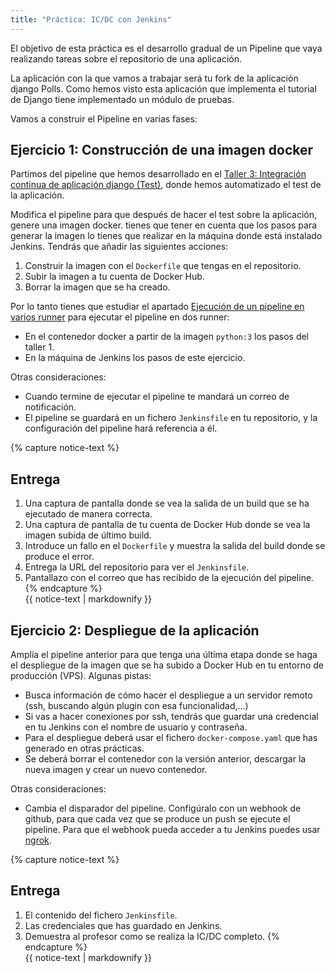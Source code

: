 ```yaml
---
title: "Práctica: IC/DC con Jenkins"
---
```


El objetivo de esta práctica es el desarrollo gradual de un Pipeline que vaya realizando tareas sobre el repositorio de una aplicación.

La aplicación con la que vamos a trabajar será tu fork de la aplicación django Polls. Como hemos visto esta aplicación que implementa el tutorial de Django tiene implementado un módulo de pruebas.

Vamos a construir el Pipeline en varias fases:

## Ejercicio 1: Construcción de una imagen docker

Partimos del pipeline que hemos desarrollado en el [Taller 3: Integración continua de aplicación django (Test)](t3.html), donde hemos automatizado el test de la aplicación.

Modifica el pipeline para que después de hacer el test sobre la aplicación, genere una imagen docker. tienes que tener en cuenta que los pasos para generar la imagen lo tienes que realizar en la máquina donde está instalado Jenkins. Tendrás que añadir las siguientes acciones:

1. Construir la imagen con el `Dockerfile` que tengas en el repositorio.
2. Subir la imagen a tu cuenta de Docker Hub.
3. Borrar la imagen que se ha creado.

Por lo tanto tienes que estudiar el apartado [Ejecución de un pipeline en varios runner](jenkins/runner.html) para ejecutar el pipeline en dos runner:

* En el contenedor docker a partir de la imagen `python:3` los pasos del taller 1.
* En la máquina de Jenkins los pasos de este ejercicio.

Otras consideraciones:

* Cuando termine de ejecutar el pipeline te mandará un correo de notificación.
* El pipeline se guardará en un fichero `Jenkinsfile` en tu repositorio, y la configuración del pipeline hará referencia a él.

{% capture notice-text %}
## Entrega

1. Una captura de pantalla donde se vea la salida de un build que se ha ejecutado de manera correcta.
2. Una captura de pantalla de tu cuenta de Docker Hub donde se vea la imagen subida de último build.
3. Introduce un fallo en el `Dockerfile` y muestra la salida del build donde se produce el error.
4. Entrega la URL del repositorio para ver el `Jenkinsfile`.
5. Pantallazo con el correo que has recibido de la ejecución del pipeline.
{% endcapture %}<div class="notice--info">{{ notice-text | markdownify }}</div>

## Ejercicio 2: Despliegue de la aplicación

Amplía el pipeline anterior para que tenga una última etapa donde se haga el despliegue de la imagen que se ha subido a Docker Hub en tu entorno de producción (VPS). Algunas pistas:

* Busca información de cómo hacer el despliegue a un servidor remoto (ssh, buscando algún plugin con esa funcionalidad,...)
* Si vas a hacer conexiones por ssh, tendrás que guardar una credencial en tu Jenkins con el nombre de usuario y contraseña.
* Para el despliegue deberá usar el fichero `docker-compose.yaml` que has generado en otras prácticas.
* Se deberá borrar el contenedor con la versión anterior, descargar la nueva imagen y crear un nuevo contenedor.

Otras consideraciones:

* Cambia el disparador del pipeline. Configúralo con un webhook de github, para que cada vez que se produce un push se ejecute el pipeline. Para que el webhook pueda acceder a tu Jenkins puedes usar [ngrok](https://ngrok.com/).

{% capture notice-text %}
## Entrega
1. El contenido del fichero `Jenkinsfile`.
2. Las credenciales que has guardado en Jenkins.
3. Demuestra al profesor como se realiza la IC/DC completo.
{% endcapture %}<div class="notice--info">{{ notice-text | markdownify }}</div>
